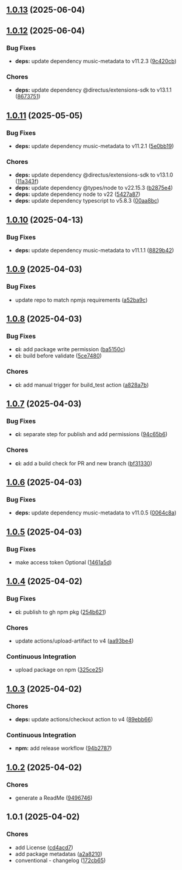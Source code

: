 ## [1.0.13](https://github.com/jee-r/directus-extension-audio-metadata/compare/v1.0.12...v1.0.13) (2025-06-04)
## [1.0.12](https://github.com/jee-r/directus-extension-audio-metadata/compare/v1.0.11...v1.0.12) (2025-06-04)

### Bug Fixes

* **deps:** update dependency music-metadata to v11.2.3 ([9c420cb](https://github.com/jee-r/directus-extension-audio-metadata/commit/9c420cba4fb2e55791659cc3ec6b06ee6fa2da8f))

### Chores

* **deps:** update dependency @directus/extensions-sdk to v13.1.1 ([8673751](https://github.com/jee-r/directus-extension-audio-metadata/commit/8673751739830d1ee266ec8faad279bf70f2e5ce))
## [1.0.11](https://github.com/jee-r/directus-extension-audio-metadata/compare/v1.0.10...v1.0.11) (2025-05-05)

### Bug Fixes

* **deps:** update dependency music-metadata to v11.2.1 ([5e0bb19](https://github.com/jee-r/directus-extension-audio-metadata/commit/5e0bb19adbacff1335e4934e788c6bed5a0afa1b))

### Chores

* **deps:** update dependency @directus/extensions-sdk to v13.1.0 ([11a343f](https://github.com/jee-r/directus-extension-audio-metadata/commit/11a343ff67560440119a793f561275df299a12b8))
* **deps:** update dependency @types/node to v22.15.3 ([b2875e4](https://github.com/jee-r/directus-extension-audio-metadata/commit/b2875e4110148144f40f2a3e56760e3867c84bed))
* **deps:** update dependency node to v22 ([5427a87](https://github.com/jee-r/directus-extension-audio-metadata/commit/5427a879ea9e49f575c85efeb2684d181f8eb199))
* **deps:** update dependency typescript to v5.8.3 ([00aa8bc](https://github.com/jee-r/directus-extension-audio-metadata/commit/00aa8bc1d17ea9cadf6e48a2d3ec435e0fe36f2c))
## [1.0.10](https://github.com/jee-r/directus-extension-audio-metadata/compare/v1.0.9...v1.0.10) (2025-04-13)

### Bug Fixes

* **deps:** update dependency music-metadata to v11.1.1 ([8829b42](https://github.com/jee-r/directus-extension-audio-metadata/commit/8829b42977c1d95458e71e64171c1736a7d18e3f))
## [1.0.9](https://example.com/github.com/jee-r/directus-extension-audio-metadata/compare/v1.0.8...v1.0.9) (2025-04-03)

### Bug Fixes

* update repo to match npmjs requirements ([a52ba9c](https://example.com/github.com/jee-r/directus-extension-audio-metadata/commit/a52ba9c8896ebc74b0b36cbde3ac4e6222af166b))
## [1.0.8](https://example.com/github.com/jee-r/directus-extension-audio-metadata/compare/v1.0.7...v1.0.8) (2025-04-03)

### Bug Fixes

* **ci:** add package write permission ([ba5150c](https://example.com/github.com/jee-r/directus-extension-audio-metadata/commit/ba5150c6edc0139e7d21f8e4f7983d722ffdd51c))
* **ci:** build before validate ([5ce7480](https://example.com/github.com/jee-r/directus-extension-audio-metadata/commit/5ce74808e321fda3e1af1b92e7fbc4f80b15c04b))

### Chores

* **ci:** add manual trigger for build_test action ([a828a7b](https://example.com/github.com/jee-r/directus-extension-audio-metadata/commit/a828a7b23c35c23fadeacaccd6570cd4eccb44e7))
## [1.0.7](https://example.com/github.com/jee-r/directus-extension-audio-metadata/compare/v1.0.6...v1.0.7) (2025-04-03)

### Bug Fixes

* **ci:** separate step for publish and add permissions ([94c65b6](https://example.com/github.com/jee-r/directus-extension-audio-metadata/commit/94c65b65aae0e85af2de285bca9f1a7a83abaecf))

### Chores

* **ci:** add a build check for PR and new branch ([bf31330](https://example.com/github.com/jee-r/directus-extension-audio-metadata/commit/bf3133092612aad7382297b6f752b46cead4d2e2))
## [1.0.6](https://example.com/github.com/jee-r/directus-extension-audio-metadata/compare/v1.0.5...v1.0.6) (2025-04-03)

### Bug Fixes

* **deps:** update dependency music-metadata to v11.0.5 ([0064c8a](https://example.com/github.com/jee-r/directus-extension-audio-metadata/commit/0064c8a290a46656cc59e0e9b384f9c3898b4d3a))
## [1.0.5](https://example.com/github.com/jee-r/directus-extension-audio-metadata/compare/v1.0.4...v1.0.5) (2025-04-03)

### Bug Fixes

* make access token Optional ([1461a5d](https://example.com/github.com/jee-r/directus-extension-audio-metadata/commit/1461a5d4e52bad436ba4bd9c3f9f502d8abeb527))
## [1.0.4](https://example.com/github.com/jee-r/directus-extension-audio-metadata/compare/v1.0.3...v1.0.4) (2025-04-02)

### Bug Fixes

* **ci:** publish to gh npm pkg ([254b621](https://example.com/github.com/jee-r/directus-extension-audio-metadata/commit/254b6213381e72922c06159b17ee7fcbb9468335))

### Chores

* update actions/upload-artifact to v4 ([aa93be4](https://example.com/github.com/jee-r/directus-extension-audio-metadata/commit/aa93be463638d6c5fb82992ed0818e969846aafe))

### Continuous Integration

* upload package on npm ([325ce25](https://example.com/github.com/jee-r/directus-extension-audio-metadata/commit/325ce2512fc0de9cb2e36905d5f5e5d3df8cccc4))
## [1.0.3](https://example.com/github.com/jee-r/directus-extension-audio-metadata/compare/v1.0.2...v1.0.3) (2025-04-02)

### Chores

* **deps:** update actions/checkout action to v4 ([89ebb66](https://example.com/github.com/jee-r/directus-extension-audio-metadata/commit/89ebb66cf5861351291c77d33ab8ea06afc2455a))

### Continuous Integration

* **npm:** add release workflow ([94b2787](https://example.com/github.com/jee-r/directus-extension-audio-metadata/commit/94b2787017ac3c804bf033c3ee7a9e404eff4a73))
## [1.0.2](https://example.com/github.com/jee-r/directus-extension-audio-metadata/compare/v1.0.1...v1.0.2) (2025-04-02)

### Chores

* generate a ReadMe ([9496746](https://example.com/github.com/jee-r/directus-extension-audio-metadata/commit/949674677ace32ec9cd27aaf7cbce3b223e864a6))
## 1.0.1 (2025-04-02)

### Chores

* add License ([cd4acd7](https://example.com/github.com/jee-r/directus-extension-audio-metadata/commit/cd4acd7467c35dce12508dc194a853c72dc3cfb5))
* add package metadatas ([a2a8210](https://example.com/github.com/jee-r/directus-extension-audio-metadata/commit/a2a821068b8ea0f3c3bff9ffa9c0d856b900c8c0))
* conventional - changelog ([172cb65](https://example.com/github.com/jee-r/directus-extension-audio-metadata/commit/172cb654d92bdc3dc1c73d46504ff38ff872c165))
